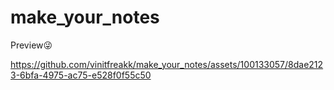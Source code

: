 # make_your_notes
Preview😜

https://github.com/vinitfreakk/make_your_notes/assets/100133057/8dae2123-6bfa-4975-ac75-e528f0f55c50

